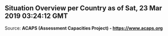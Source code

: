 ## Situation Overview per Country as of Sat, 23 Mar 2019 03:24:12 GMT

Source: **ACAPS (Assessment Capacities Project) - https://www.acaps.org**